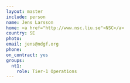 ```yaml
---
layout: master
include: person
name: Jens Larsson
home: <a href="http://www.nsc.liu.se">NSC</a>
country: SE
photo:
email: jens@ndgf.org
phone:
on_contract: yes
groups:
  nt1:
    role: Tier-1 Operations
---
```

